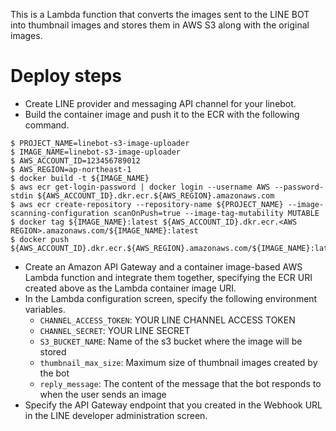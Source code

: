 This is a Lambda function that converts the images sent to the LINE BOT into thumbnail images and stores them in AWS S3 along with the original images.

# Deploy steps

- Create LINE provider and messaging API channel for your linebot.
- Build the container image and push it to the ECR with the following command.

```
$ PROJECT_NAME=linebot-s3-image-uploader
$ IMAGE_NAME=linebot-s3-image-uploader
$ AWS_ACCOUNT_ID=123456789012
$ AWS_REGION=ap-northeast-1
$ docker build -t ${IMAGE_NAME}
$ aws ecr get-login-password | docker login --username AWS --password-stdin ${AWS_ACCOUNT_ID}.dkr.ecr.${AWS_REGION}.amazonaws.com
$ aws ecr create-repository --repository-name ${PROJECT_NAME} --image-scanning-configuration scanOnPush=true --image-tag-mutability MUTABLE
$ docker tag ${IMAGE_NAME}:latest ${AWS_ACCOUNT_ID}.dkr.ecr.<AWS REGION>.amazonaws.com/${IMAGE_NAME}:latest
$ docker push ${AWS_ACCOUNT_ID}.dkr.ecr.${AWS_REGION}.amazonaws.com/${IMAGE_NAME}:latest
```

- Create an Amazon API Gateway and a container image-based AWS Lambda function and integrate them together, specifying the ECR URI created above as the Lambda container image URI.
- In the Lambda configuration screen, specify the following environment variables.
  - `CHANNEL_ACCESS_TOKEN`: YOUR LINE CHANNEL ACCESS TOKEN
  - `CHANNEL_SECRET`: YOUR LINE SECRET
  - `S3_BUCKET_NAME`: Name of the s3 bucket where the image will be stored
  - `thumbnail_max_size`: Maximum size of thumbnail images created by the bot
  - `reply_message`: The content of the message that the bot responds to when the user sends an image
- Specify the API Gateway endpoint that you created in the Webhook URL in the LINE developer administration screen.
